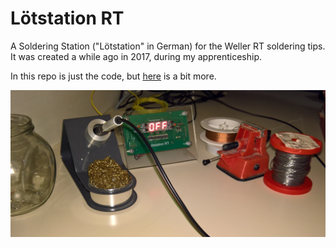 # Lötstation RT

A Soldering Station ("Lötstation" in German) for the Weller RT soldering tips. It was created a while ago in 2017, during my apprenticeship.

In this repo is just the code, but [here](https://oblaser.ch/projekte/loetstation-rt/) is a bit more.

![](./loetstation-rt0.jpg)

